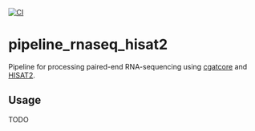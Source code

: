 [![CI](https://github.com/sims-lab/pipeline_rnaseq_hisat2/actions/workflows/build.yml/badge.svg)](https://github.com/sims-lab/pipeline_rnaseq_hisat2/actions/workflows/build.yml)

# pipeline_rnaseq_hisat2

Pipeline for processing paired-end RNA-sequencing using [cgatcore][link-cgatcore] and [HISAT2](http://www.ccb.jhu.edu/software/hisat/index.shtml).

## Usage

TODO

[link-cgatcore]: https://github.com/cgat-developers/cgat-core
